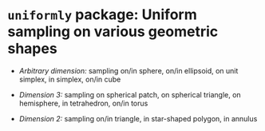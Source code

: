 # `uniformly` package: Uniform sampling on various geometric shapes

- *Arbitrary dimension:* sampling on/in sphere, on/in ellipsoid, 
on unit simplex, in simplex, on/in cube

- *Dimension 3:* sampling on spherical patch, on spherical triangle, 
on hemisphere, in tetrahedron, on/in torus

- *Dimension 2:* sampling on/in triangle, in star-shaped polygon, in annulus
